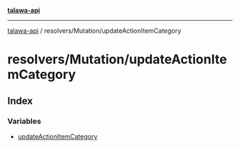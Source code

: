 [**talawa-api**](../../../README.md)

***

[talawa-api](../../../modules.md) / resolvers/Mutation/updateActionItemCategory

# resolvers/Mutation/updateActionItemCategory

## Index

### Variables

- [updateActionItemCategory](variables/updateActionItemCategory.md)
